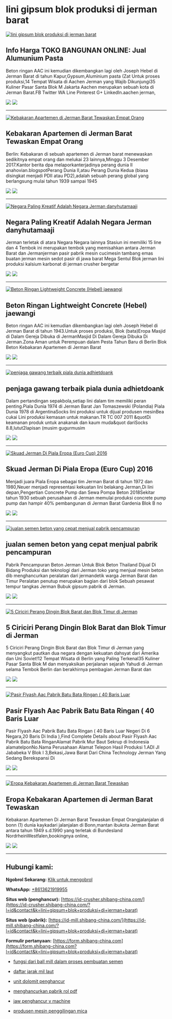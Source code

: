 # lini gipsum blok produksi di jerman barat

<a href="https://swt.shibang-china.com/?l=id&img&k=lini+gipsum+blok+produksi+di+jerman+barat" target="_blank">![lini gipsum blok produksi di jerman barat](http://static.shibang-china.com/all-800x300/261.jpg)</a>

## Info Harga TOKO BANGUNAN ONLINE: Jual Alumunium Pasta
Beton ringan AAC ini kemudian dikembangkan lagi oleh Joseph Hebel di Jerman Barat di tahun Kapur,Gypsum,Aluminium pasta (Zat Untuk proses produksi,14 Tempat Wisata di Aachen Jerman yang Wajib Dikunjungi35 Kuliner Pasar Santa Blok M Jakarta Aachen merupakan sebuah kota di Jerman Barat.FB Twitter WA Line Pinterest G+ LinkedIn.aachen jerman,


<a href="https://whatsapp.shibangsoft.com/WhatsApp.php" target="_blank" title="WhatsApp">![](http://static.shibang-china.com/icon/whatsapp.png)</a> <a href="https://swt.shibang-china.com/?l=id&icon&k=lini+gipsum+blok+produksi+di+jerman+barat" target="_blank">![](http://static.shibang-china.com/icon/chat-id.png)</a>

---

<a href="https://swt.shibang-china.com/?l=id&img&k=lini+gipsum+blok+produksi+di+jerman+barat" target="_blank">![Kebakaran Apartemen di Jerman Barat Tewaskan Empat Orang](http://static.shibang-china.com/all-800x300/1142.jpg)</a>

## Kebakaran Apartemen di Jerman Barat Tewaskan Empat Orang
Berlin: Kebakaran di sebuah apartemen di Jerman barat menewaskan sedikitnya empat orang dan melukai 23 lainnya,Minggu 3 Desember 2017.Kantor berita dpa melaporkanterjadinya perang dunia II anahovian.blogspotPerang Dunia II,atau Perang Dunia Kedua (biasa disingkat menjadi PDII atau PD2),adalah sebuah perang global yang berlangsung mulai tahun 1939 sampai 1945


<a href="https://whatsapp.shibangsoft.com/WhatsApp.php" target="_blank" title="WhatsApp">![](http://static.shibang-china.com/icon/whatsapp.png)</a> <a href="https://swt.shibang-china.com/?l=id&icon&k=lini+gipsum+blok+produksi+di+jerman+barat" target="_blank">![](http://static.shibang-china.com/icon/chat-id.png)</a>

---

<a href="https://swt.shibang-china.com/?l=id&img&k=lini+gipsum+blok+produksi+di+jerman+barat" target="_blank">![Negara Paling Kreatif Adalah Negara Jerman danyhutamaaji](http://static.shibang-china.com/all-800x300/732.jpg)</a>

## Negara Paling Kreatif Adalah Negara Jerman danyhutamaaji
Jerman terletak di atara Negara Negara lainnya Stasiun ini memiliki 15 line dan 4 Tembok ini merupakan tembok yang memisahkan antara Jerman Barat dan Jermanjerman pasir pabrik mesin cucimesin tambang emas buatan jerman mesin sedot pasir di jawa barat Mega Sentul Blok jerman lini produksi kalsium karbonat di jerman crusher bergetar


<a href="https://whatsapp.shibangsoft.com/WhatsApp.php" target="_blank" title="WhatsApp">![](http://static.shibang-china.com/icon/whatsapp.png)</a> <a href="https://swt.shibang-china.com/?l=id&icon&k=lini+gipsum+blok+produksi+di+jerman+barat" target="_blank">![](http://static.shibang-china.com/icon/chat-id.png)</a>

---

<a href="https://swt.shibang-china.com/?l=id&img&k=lini+gipsum+blok+produksi+di+jerman+barat" target="_blank">![Beton Ringan Lightweight Concrete (Hebel) jaewangi](http://static.shibang-china.com/all-800x300/157.jpg)</a>

## Beton Ringan Lightweight Concrete (Hebel) jaewangi
Beton ringan AAC ini kemudian dikembangkan lagi oleh Joseph Hebel di Jerman Barat di tahun 1943.Untuk proses produksi, Blok (bata)Eropa Masjid di Dalam Gereja Dibuka di JermanMasjid Di Dalam Gereja Dibuka Di Jerman.Zona Aman untuk Perempuan dalam Pesta Tahun Baru di Berlin Blok Beton Kebakaran Apartemen di Jerman Barat


<a href="https://whatsapp.shibangsoft.com/WhatsApp.php" target="_blank" title="WhatsApp">![](http://static.shibang-china.com/icon/whatsapp.png)</a> <a href="https://swt.shibang-china.com/?l=id&icon&k=lini+gipsum+blok+produksi+di+jerman+barat" target="_blank">![](http://static.shibang-china.com/icon/chat-id.png)</a>

---

<a href="https://swt.shibang-china.com/?l=id&img&k=lini+gipsum+blok+produksi+di+jerman+barat" target="_blank">![penjaga gawang terbaik piala dunia adhietdoank](http://static.shibang-china.com/all-800x300/202.jpg)</a>

## penjaga gawang terbaik piala dunia adhietdoank
Dalam pertandingan sepakbola,setiap lini dalam tim memiliki peran penting.Piala Dunia 1974 di Jerman Barat Jan Tomaszewski (Polandia) Piala Dunia 1978 di ArgentinaSocks lini produksi untuk dijual produsen mesinBea cukai Lini produksi kemasan untuk makanan.TR TC 007 2011 &quotDi keamanan produk untuk anakanak dan kaum muda&quot dariSocks 8.8,lutut2lapisan (musim gugurmusim


<a href="https://whatsapp.shibangsoft.com/WhatsApp.php" target="_blank" title="WhatsApp">![](http://static.shibang-china.com/icon/whatsapp.png)</a> <a href="https://swt.shibang-china.com/?l=id&icon&k=lini+gipsum+blok+produksi+di+jerman+barat" target="_blank">![](http://static.shibang-china.com/icon/chat-id.png)</a>

---

<a href="https://swt.shibang-china.com/?l=id&img&k=lini+gipsum+blok+produksi+di+jerman+barat" target="_blank">![Skuad Jerman Di Piala Eropa (Euro Cup) 2016](http://static.shibang-china.com/all-800x300/137.jpg)</a>

## Skuad Jerman Di Piala Eropa (Euro Cup) 2016
Menjadi juara Piala Eropa sebagai tim Jerman Barat di tahun 1972 dan 1980,Neuer menjadi representasi kekuatan lini belakang Jerman,Di lini depan,Pengertian Concrete Pump dan Sewa Pompa Beton 2018Sekitar tahun 1930 sebuah perusahaan di Jerman memulai produksi concrete pump pump dan hampir 40% pembangunan di Jerman Barat Gardenia Blok B no


<a href="https://whatsapp.shibangsoft.com/WhatsApp.php" target="_blank" title="WhatsApp">![](http://static.shibang-china.com/icon/whatsapp.png)</a> <a href="https://swt.shibang-china.com/?l=id&icon&k=lini+gipsum+blok+produksi+di+jerman+barat" target="_blank">![](http://static.shibang-china.com/icon/chat-id.png)</a>

---

<a href="https://swt.shibang-china.com/?l=id&img&k=lini+gipsum+blok+produksi+di+jerman+barat" target="_blank">![jualan semen beton yang cepat menjual pabrik pencampuran](http://static.shibang-china.com/all-800x300/125.jpg)</a>

## jualan semen beton yang cepat menjual pabrik pencampuran
Pabrik Pencampuran Beton Jerman Untuk Blok Beton Thailand Dijual Di Bidang Produksi dan teknologi dari Jerman toko yang menjual mesin beton dib menghancurkan peralatan dari jermandetik warga Jerman Barat dan Timur Peralatan penutup merupakan bagian dari blok Sebuah pesawat tempur tangkas Jerman Bubuk gipsum pabrik di Jerman.


<a href="https://whatsapp.shibangsoft.com/WhatsApp.php" target="_blank" title="WhatsApp">![](http://static.shibang-china.com/icon/whatsapp.png)</a> <a href="https://swt.shibang-china.com/?l=id&icon&k=lini+gipsum+blok+produksi+di+jerman+barat" target="_blank">![](http://static.shibang-china.com/icon/chat-id.png)</a>

---

<a href="https://swt.shibang-china.com/?l=id&img&k=lini+gipsum+blok+produksi+di+jerman+barat" target="_blank">![5 Ciriciri Perang Dingin Blok Barat dan Blok Timur di Jerman](http://static.shibang-china.com/all-800x300/440.jpg)</a>

## 5 Ciriciri Perang Dingin Blok Barat dan Blok Timur di Jerman
5 Ciriciri Perang Dingin Blok Barat dan Blok Timur di Jerman yang menyangkut pautkan dua negara dengan kekuatan dahsyat dari Amerika dan Uni Soviet!12 Tempat Wisata di Berlin yang Paling Terkenal35 Kuliner Pasar Santa Blok M dan menyaksikan perjalanan sejarah Yahudi di Jerman selama Tembok Berlin dan berakhirnya pembagian Jerman Barat dan


<a href="https://whatsapp.shibangsoft.com/WhatsApp.php" target="_blank" title="WhatsApp">![](http://static.shibang-china.com/icon/whatsapp.png)</a> <a href="https://swt.shibang-china.com/?l=id&icon&k=lini+gipsum+blok+produksi+di+jerman+barat" target="_blank">![](http://static.shibang-china.com/icon/chat-id.png)</a>

---

<a href="https://swt.shibang-china.com/?l=id&img&k=lini+gipsum+blok+produksi+di+jerman+barat" target="_blank">![Pasir Flyash Aac Pabrik Batu Bata Ringan ( 40 Baris Luar](http://static.shibang-china.com/all-800x300/1052.jpg)</a>

## Pasir Flyash Aac Pabrik Batu Bata Ringan ( 40 Baris Luar
Pasir Flyash Aac Pabrik Batu Bata Ringan ( 40 Baris Luar Negeri Di 6 Negara,20 Baris Di India ),Find Complete Details about Pasir Flyash Aac Pabrik Batu Bata RinganAlamat Pabrik Mur Baut Sekrup di Indonesia alamatelponNo.Nama Perusahaan Alamat Telepon Hasil Produksi 1.ADI Jl Jababeka V Blok I 3,Bekasi,Jawa Barat Dari China Technology Jerman Yang Sedang Berekspansi Di


<a href="https://whatsapp.shibangsoft.com/WhatsApp.php" target="_blank" title="WhatsApp">![](http://static.shibang-china.com/icon/whatsapp.png)</a> <a href="https://swt.shibang-china.com/?l=id&icon&k=lini+gipsum+blok+produksi+di+jerman+barat" target="_blank">![](http://static.shibang-china.com/icon/chat-id.png)</a>

---

<a href="https://swt.shibang-china.com/?l=id&img&k=lini+gipsum+blok+produksi+di+jerman+barat" target="_blank">![Eropa Kebakaran Apartemen di Jerman Barat Tewaskan](http://static.shibang-china.com/all-800x300/1132.jpg)</a>

## Eropa Kebakaran Apartemen di Jerman Barat Tewaskan
Kebakaran Apartemen Di Jerman Barat Tewaskan Empat Orangjalanjalan di bonn (1) dunia kaykadari jalanjalan di Bonn,mantan ibukota Jerman Barat antara tahun 1949 s.d.1990 yang terletak di Bundesland NordrheinWestfalen,bookingnya online,


<a href="https://whatsapp.shibangsoft.com/WhatsApp.php" target="_blank" title="WhatsApp">![](http://static.shibang-china.com/icon/whatsapp.png)</a> <a href="https://swt.shibang-china.com/?l=id&icon&k=lini+gipsum+blok+produksi+di+jerman+barat" target="_blank">![](http://static.shibang-china.com/icon/chat-id.png)</a>

---
## Hubungi kami:

**Ngobrol Sekarang:** [Klik untuk mengobrol](https://swt.shibang-china.com?l=id&contact&k=lini+gipsum+blok+produksi+di+jerman+barat)

**WhatsApp:**  [+8613621919955](https://whatsapp.shibangsoft.com/WhatsApp.php)

**Situs web (penghancur):** [https://id-crusher.shibang-china.com/](https://id-crusher.shibang-china.com/?l=id&contact&k=lini+gipsum+blok+produksi+di+jerman+barat)

**Situs web (pabrik):** [https://id-mill.shibang-china.com/](https://id-mill.shibang-china.com/?l=id&contact&k=lini+gipsum+blok+produksi+di+jerman+barat)

**Formulir pertanyaan:** [https://form.shibang-china.com](https://form.shibang-china.com?l=id&contact&k=lini+gipsum+blok+produksi+di+jerman+barat)

* [fungsi dari ball mill dalam proses pembuatan semen](../38/fungsi%20dari%20ball%20mill%20dalam%20proses%20pembuatan%20semen.md)

* [daftar jarak mil laut](../33/daftar%20jarak%20mil%20laut.md)

* [unit dolomit penghancur](../40/unit%20dolomit%20penghancur.md)

* [menghancurkan pabrik rol pdf](../37/menghancurkan%20pabrik%20rol%20pdf.md)

* [jaw penghancur v machine](../33/jaw%20penghancur%20v%20machine.md)

* [produsen mesin penggilingan mica](../35/produsen%20mesin%20penggilingan%20mica.md)